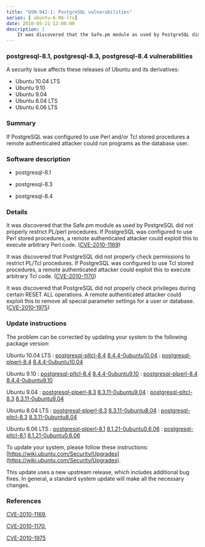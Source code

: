 ```yaml
---
title: "USN-942-1: PostgreSQL vulnerabilities"
series: [ ubuntu-6.06-lts]
date: 2010-05-21 12:00:00
description: |
    It was discovered that the Safe.pm module as used by PostgreSQL did not properly restrict PL/perl procedures. If PostgreSQL was configured to use Perl stored procedures, a remote authenticated attacker could exploit this to execute arbitrary Perl code. ([CVE-2010-1169](http://people.ubuntu.com/~ubuntu-security/cve/CVE-2010-1169))
--- 
```

 
 


### postgresql-8.1, postgresql-8.3, postgresql-8.4 vulnerabilities

A security issue affects these releases of Ubuntu and its derivatives:

* Ubuntu 10.04 LTS
* Ubuntu 9.10
* Ubuntu 9.04
* Ubuntu 8.04 LTS
* Ubuntu 6.06 LTS

### Summary

If PostgreSQL was configured to use Perl and/or Tcl stored procedures a remote authenticated attacker could run programs as the database user.

### Software description

* postgresql-8.1 

* postgresql-8.3 

* postgresql-8.4 

### Details

It was discovered that the Safe.pm module as used by PostgreSQL did not properly restrict PL/perl procedures. If PostgreSQL was configured to use Perl stored procedures, a remote authenticated attacker could exploit this to execute arbitrary Perl code. ([CVE-2010-1169](http://people.ubuntu.com/~ubuntu-security/cve/CVE-2010-1169))

It was discovered that PostgreSQL did not properly check permissions to restrict PL/Tcl procedures. If PostgreSQL was configured to use Tcl stored procedures, a remote authenticated attacker could exploit this to execute arbitrary Tcl code. ([CVE-2010-1170](http://people.ubuntu.com/~ubuntu-security/cve/CVE-2010-1170))

It was discovered that PostgreSQL did not properly check privileges during certain RESET ALL operations. A remote authenticated attacker could exploit this to remove all special parameter settings for a user or database. ([CVE-2010-1975](http://people.ubuntu.com/~ubuntu-security/cve/CVE-2010-1975)) 

### Update instructions

The problem can be corrected by updating your system to the following package version:

Ubuntu 10.04 LTS
 : [postgresql-pltcl-8.4](https://launchpad.net/ubuntu/+source/postgresql-8.4) <span> [8.4.4-0ubuntu10.04](https://launchpad.net/ubuntu/+source/postgresql-8.4/8.4.4-0ubuntu10.04) </span> 
 : [postgresql-plperl-8.4](https://launchpad.net/ubuntu/+source/postgresql-8.4) <span> [8.4.4-0ubuntu10.04](https://launchpad.net/ubuntu/+source/postgresql-8.4/8.4.4-0ubuntu10.04) </span> 

Ubuntu 9.10
 : [postgresql-pltcl-8.4](https://launchpad.net/ubuntu/+source/postgresql-8.4) <span> [8.4.4-0ubuntu9.10](https://launchpad.net/ubuntu/+source/postgresql-8.4/8.4.4-0ubuntu9.10) </span> 
 : [postgresql-plperl-8.4](https://launchpad.net/ubuntu/+source/postgresql-8.4) <span> [8.4.4-0ubuntu9.10](https://launchpad.net/ubuntu/+source/postgresql-8.4/8.4.4-0ubuntu9.10) </span> 

Ubuntu 9.04
 : [postgresql-plperl-8.3](https://launchpad.net/ubuntu/+source/postgresql-8.3) <span> [8.3.11-0ubuntu9.04](https://launchpad.net/ubuntu/+source/postgresql-8.3/8.3.11-0ubuntu9.04) </span> 
 : [postgresql-pltcl-8.3](https://launchpad.net/ubuntu/+source/postgresql-8.3) <span> [8.3.11-0ubuntu9.04](https://launchpad.net/ubuntu/+source/postgresql-8.3/8.3.11-0ubuntu9.04) </span> 

Ubuntu 8.04 LTS
 : [postgresql-plperl-8.3](https://launchpad.net/ubuntu/+source/postgresql-8.3) <span> [8.3.11-0ubuntu8.04](https://launchpad.net/ubuntu/+source/postgresql-8.3/8.3.11-0ubuntu8.04) </span> 
 : [postgresql-pltcl-8.3](https://launchpad.net/ubuntu/+source/postgresql-8.3) <span> [8.3.11-0ubuntu8.04](https://launchpad.net/ubuntu/+source/postgresql-8.3/8.3.11-0ubuntu8.04) </span> 

Ubuntu 6.06 LTS
 : [postgresql-plperl-8.1](https://launchpad.net/ubuntu/+source/postgresql-8.1) <span> [8.1.21-0ubuntu0.6.06](https://launchpad.net/ubuntu/+source/postgresql-8.1/8.1.21-0ubuntu0.6.06) </span> 
 : [postgresql-pltcl-8.1](https://launchpad.net/ubuntu/+source/postgresql-8.1) <span> [8.1.21-0ubuntu0.6.06](https://launchpad.net/ubuntu/+source/postgresql-8.1/8.1.21-0ubuntu0.6.06) </span> 

To update your system, please follow these instructions: [https://wiki.ubuntu.com/Security/Upgrades](https://wiki.ubuntu.com/Security/Upgrades).

This update uses a new upstream release, which includes additional bug fixes. In general, a standard system update will make all the necessary changes. 

### References

 
 [CVE-2010-1169](http://people.ubuntu.com/~ubuntu-security/cve/CVE-2010-1169), 

 [CVE-2010-1170](http://people.ubuntu.com/~ubuntu-security/cve/CVE-2010-1170), 

 [CVE-2010-1975](http://people.ubuntu.com/~ubuntu-security/cve/CVE-2010-1975)
 

